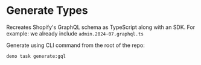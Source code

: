 # Generate Types

Recreates Shopify's GraphQL schema as TypeScript along with an SDK. For example:
we already include `admin.2024-07.graphql.ts`

Generate using CLI command from the root of the repo:

```shell
deno task generate:gql
```
